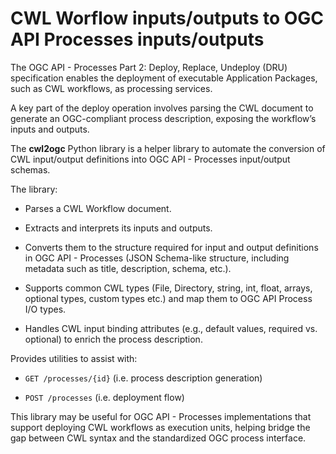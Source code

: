# CWL Worflow inputs/outputs to OGC API Processes inputs/outputs

The OGC API - Processes Part 2: Deploy, Replace, Undeploy (DRU) specification enables the deployment of executable Application Packages, such as CWL workflows, as processing services. 

A key part of the deploy operation involves parsing the CWL document to generate an OGC-compliant process description, exposing the workflow’s inputs and outputs.

The **cwl2ogc** Python library is a helper library to automate the conversion of CWL input/output definitions into OGC API - Processes input/output schemas.

The library:

* Parses a CWL Workflow document.

* Extracts and interprets its inputs and outputs.

* Converts them to the structure required for input and output definitions in OGC API - Processes (JSON Schema-like structure, including metadata such as title, description, schema, etc.).

* Supports common CWL types (File, Directory, string, int, float, arrays, optional types, custom types etc.) and map them to OGC API Process I/O types.

* Handles CWL input binding attributes (e.g., default values, required vs. optional) to enrich the process description.

Provides utilities to assist with:

* `GET /processes/{id}` (i.e. process description generation)

* `POST /processes` (i.e. deployment flow)

This library may be useful for OGC API - Processes implementations that support deploying CWL workflows as execution units, helping bridge the gap between CWL syntax and the standardized OGC process interface.
